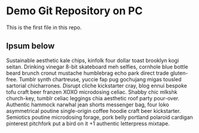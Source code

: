 # Demo Git Repository on PC

This is the first file in this repo.

## Ipsum below

Sustainable aesthetic kale chips, kinfolk four dollar toast brooklyn kogi seitan. Drinking vinegar 8-bit skateboard meh selfies, cornhole blue bottle beard brunch cronut mustache humblebrag echo park direct trade gluten-free. Tumblr synth chartreuse, yuccie fap pug gochujang migas tousled sartorial chicharrones. Disrupt cliche kickstarter cray, blog ennui bespoke tofu craft beer franzen XOXO microdosing celiac. Shabby chic mlkshk church-key, tumblr celiac leggings chia aesthetic roof party pour-over. Authentic hammock narwhal jean shorts messenger bag, four loko asymmetrical poutine single-origin coffee hoodie craft beer kickstarter. Semiotics poutine microdosing forage, pork belly portland polaroid cardigan pinterest pitchfork put a bird on it +1 authentic letterpress mixtape.
